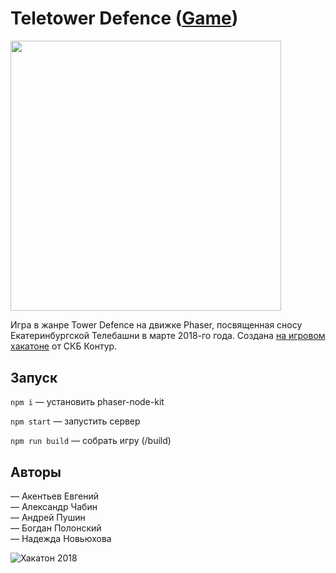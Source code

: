 # Teletower Defence ([Game](https://a-chabin.github.io/teletower-defence/))

<img src="http://dl4.joxi.net/drive/2019/05/02/0024/3828/1625844/44/16cf2b7508.png" width="432.5px">

Игра в жанре Tower Defence на движке Phaser, посвященная сносу Екатеринбургской Телебашни в марте 2018-го года. Создана [на игровом хакатоне](https://habr.com/ru/company/skbkontur/blog/351898/) от СКБ Контур.


## Запуск
`npm i` — установить phaser-node-kit

`npm start` — запустить сервер

`npm run build` — собрать игру (/build)

## Авторы
— Акентьев Евгений<br/>
— Александр Чабин<br/>
— Андрей Пушин<br/>
— Богдан Полонский<br/>
— Надежда Новьюхова<br/>




![Хакатон 2018](https://habrastorage.org/webt/td/t9/l9/tdt9l9dgnm3vthmyil6zlhamkbk.png)
